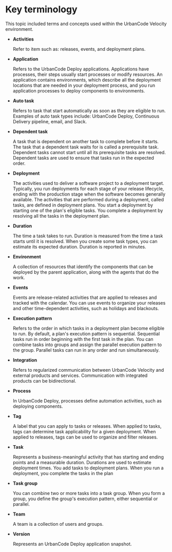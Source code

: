 # Key terminology

This topic included terms and concepts used within the UrbanCode Velocity environment.

-   **Activities**

    Refer to item such as: releases, events, and deployment plans.

-   **Application**

    Refers to the UrbanCode Deploy applications. Applications have processes, their steps usually start processes or modify resources. An application contains environments, which describe all the deployment locations that are needed in your deployment process, and you run application processes to deploy components to environments.

-   **Auto task**

    Refers to task that start automatically as soon as they are eligible to run. Examples of auto task types include: UrbanCode Deploy, Continuous Delivery pipeline, email, and Slack.

-   **Dependent task**

    A task that is dependent on another task to complete before it starts. The task that a dependent task waits for is called a prerequisite task. Dependent tasks cannot start until all its prerequisite tasks are resolved. Dependent tasks are used to ensure that tasks run in the expected order.

-   **Deployment**

    The activities used to deliver a software project to a deployment target. Typically, you run deployments for each stage of your release lifecycle, ending with the production stage when the software becomes generally available. The activities that are performed during a deployment, called tasks, are defined in deployment plans. You start a deployment by starting one of the plan's eligible tasks. You complete a deployment by resolving all the tasks in the deployment plan.

-   **Duration**

    The time a task takes to run. Duration is measured from the time a task starts until it is resolved. When you create some task types, you can estimate its expected duration. Duration is reported in minutes.

-   **Environment**

    A collection of resources that identify the components that can be deployed by the parent application, along with the agents that do the work.

-   **Events**

    Events are release-related activities that are applied to releases and tracked with the calendar. You can use events to organize your releases and other time-dependent activities, such as holidays and blackouts.

-   **Execution pattern**

    Refers to the order in which tasks in a deployment plan become eligible to run. By default, a plan's execution pattern is sequential. Sequential tasks run in order beginning with the first task in the plan. You can combine tasks into groups and assign the parallel execution pattern to the group. Parallel tasks can run in any order and run simultaneously.

-   **Integration**

    Refers to regularized communication between UrbanCode Velocity and external products and services. Communication with integrated products can be bidirectional.

-   **Process**

    In UrbanCode Deploy, processes define automation activities, such as deploying components.

-   **Tag**

    A label that you can apply to tasks or releases. When applied to tasks, tags can determine task applicability for a given deployment. When applied to releases, tags can be used to organize and filter releases.

-   **Task**

    Represents a business-meaningful activity that has starting and ending points and a measurable duration. Durations are used to estimate deployment times. You add tasks to deployment plans. When you run a deployment, you complete the tasks in the plan

-   **Task group**

    You can combine two or more tasks into a task group. When you form a group, you define the group's execution pattern, either sequential or parallel.

-   **Team**

    A team is a collection of users and groups.

-   **Version**

    Represents an UrbanCode Deploy application snapshot.




